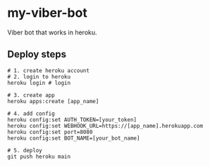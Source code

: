# my-viber-bot
Viber bot that works in heroku.

## Deploy steps

```shell
# 1. create heroku account
# 2. login to heroku
heroku login # login

# 3. create app 
heroku apps:create [app_name]

# 4. add config
heroku config:set AUTH_TOKEN=[your_token]
heroku config:set WEBHOOK_URL=https://[app_name].herokuapp.com
heroku config:set port=8080
heroku config:set BOT_NAME=[your_bot_name]

# 5. deploy
git push heroku main
```
